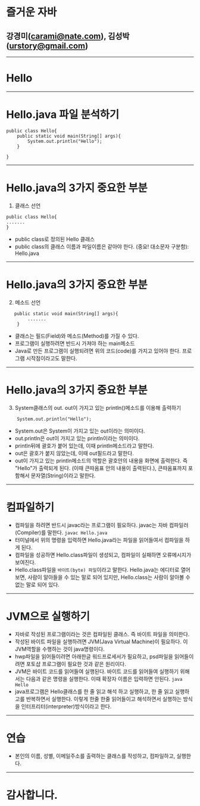 # 즐거운 자바

## 강경미(carami@nate.com), 김성박 (urstory@gmail.com)

---

# Hello

---

# Hello.java 파일 분석하기

```
public class Hello{
    public static void main(String[] args){
        System.out.println("Hello");
    }

}
```

---

# Hello.java의 3가지 중요한 부분

1. 클래스 선언

```
public class Hello{
.......
}
```

- public class로 정의된 Hello 클래스
- public class의 클래스 이름과 파일이름은 같아야 한다. (중요! 대소문자 구분함): Hello.java

---

# Hello.java의 3가지 중요한 부분

2. 메소드 선언

```
   public static void main(String[] args){
        .......
    }
```

- 클래스는 필드(Field)와 메소드(Method)를 가질 수 있다.
- 프로그램이 실행하려면 반드시 가져야 하는 main메소드
- Java로 만든 프로그램이 실행되려면 위의 코드(code)를 가지고 있어야 한다. 프로그램 시작점이라고도 말한다.

---

# Hello.java의 3가지 중요한 부분

3. System클래스의 out. out이 가지고 있는 println()메소드를 이용해 출력하기

```
    System.out.println("Hello");
```

- System.out은 System이 가지고 있는 out이라는 의미이다.
- out.println은 out이 가지고 있는 println이라는 의미이다.
- println뒤에 괄호가 붙어 있는데, 이때 println메소드라고 말한다.
- out은 괄호가 붙지 않았는데, 이때 out필드라고 말한다.
- out이 가지고 있는 println메소드의 역할은 괄호안의 내용을 화면에 출력한다. 즉 "Hello"가 출력되게 된다. (이때 큰따옴표 안의 내용이 출력된다.), 큰따옴표까지 포함해서 문자열(String)이라고 말한다.

---

# 컴파일하기

- 컴파일을 하려면 반드시 javac라는 프로그램이 필요하다. javac는 자바 컴파일러(Compiler)를 말한다.
  `javac Hello.java`
- 터미널에서 위의 명령을 입력하면 Hello.java라는 파일을 읽어들여서 컴파일을 하게 된다.
- 컴파일을 성공하면 Hello.class파일이 생성되고, 컴파일이 실패하면 오류메시지가 보여진다.
- Hello.class파일을 `바이트(byte) 파일`이라고 말한다. Hello.java는 에디터로 열어보면, 사람이 알아들을 수 있는 말로 되어 있지만, Hello.class는 사람이 알아볼 수 없는 말로 되어 있다.

---

# JVM으로 실행하기

- 자바로 작성된 프로그램이라는 것은 컴파일된 클래스. 즉 바이트 파일을 의미한다.
- 작성된 바이트 파일을 실행하려면 JVM(Java Virtual Machine)이 필요하다. 이 JVM역할을 수행하는 것이 java명령이다.
- hwp파일을 읽어들이려면 아래한글 워드프로세서가 필요하고, psd파일을 읽어들이려면 포토샵 프로그램이 필요한 것과 같은 원리이다.
- JVM은 바이트 코드를 읽어들여 실행된다. 바이트 코드를 읽어들여 실행하기 위해서는 다음과 같은 명령을 실행한다. 이때 확장자 이름은 입력하면 안된다.
  `java Hello`
- java프로그램은 Hello클래스를 한 줄 읽고 해석 하고 실행하고, 한 줄 읽고 실행하고를 반복하면서 실행한다. 이렇게 한줄 한줄 읽어들이고 해석하면서 실행하는 방식을 인터프리터(interpreter)방식이라고 한다.

---

# 연습

- 본인의 이름, 성별, 이메일주소를 출력하는 클래스를 작성하고, 컴파일하고, 실행한다.

---

# 감사합니다.
